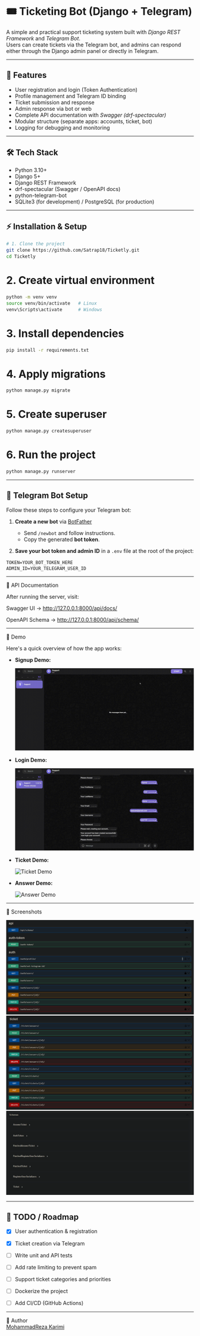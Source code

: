 
# 🎟️ Ticketing Bot (Django + Telegram)

A simple and practical support ticketing system built with *Django REST Framework* and *Telegram Bot*.  
Users can create tickets via the Telegram bot, and admins can respond either through the Django admin panel or directly in Telegram.

---

## 🚀 Features
- User registration and login (Token Authentication)
- Profile management and Telegram ID binding
- Ticket submission and response
- Admin response via bot or web
- Complete API documentation with *Swagger (drf-spectacular)*
- Modular structure (separate apps: accounts, ticket, bot)
- Logging for debugging and monitoring

---

## 🛠️ Tech Stack
- Python 3.10+
- Django 5+
- Django REST Framework
- drf-spectacular (Swagger / OpenAPI docs)
- python-telegram-bot
- SQLite3 (for development) / PostgreSQL (for production)

---

## ⚡ Installation & Setup

```bash
# 1. Clone the project
git clone https://github.com/Satrap18/Ticketly.git
cd Ticketly
```

# 2. Create virtual environment
```bash
python -m venv venv
source venv/bin/activate   # Linux
venv\Scripts\activate      # Windows
```

# 3. Install dependencies
```bash
pip install -r requirements.txt
```
# 4. Apply migrations
```bash
python manage.py migrate
```
# 5. Create superuser
```bash
python manage.py createsuperuser
```
# 6. Run the project
```bash
python manage.py runserver
```

---
## 🤖 Telegram Bot Setup

Follow these steps to configure your Telegram bot:

1. **Create a new bot** via [BotFather](https://t.me/botfather)  
   - Send `/newbot` and follow instructions.
   - Copy the generated **bot token**.

2. **Save your bot token and admin ID** in a `.env` file at the root of the project:

```env
TOKEN=YOUR_BOT_TOKEN_HERE
ADMIN_ID=YOUR_TELEGRAM_USER_ID
```
---

📖 API Documentation

After running the server, visit:

Swagger UI → http://127.0.0.1:8000/api/docs/

OpenAPI Schema → http://127.0.0.1:8000/api/schema/

---
🎥 Demo

Here's a quick overview of how the app works:  

- **Signup Demo:**

  ![Signup Demo](img/signup.gif)  

- **Login Demo:**

  ![Login Demo](img/login.gif)  

- **Ticket Demo:**

  ![Ticket Demo](img/ticket.gif)  

- **Answer Demo:**

  ![Answer Demo](img/answer.gif)



---

📸 Screenshots


![Auth Screen](img/auth.png)
![Ticket Screen](img/ticket.png)
![API Schemas](img/schemas.png)


---

## 📝 TODO / Roadmap  

- [x] User authentication & registration  
- [x] Ticket creation via Telegram  
- [ ] Write unit and API tests  
- [ ] Add rate limiting to prevent spam  
- [ ] Support ticket categories and priorities  
- [ ] Dockerize the project  
- [ ] Add CI/CD (GitHub Actions)  


---

👤 Author  
[MohammadReza Karimi](https://github.com/Satrap18)


